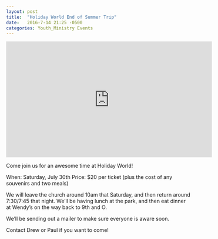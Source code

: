 ```yaml
---
layout: post
title:  "Holiday World End of Summer Trip"
date:   2016-7-14 21:25 -0500
categories: Youth_Ministry Events
---
```

<iframe width="560" height="315" src="https://www.youtube.com/embed/np-rV1h4Xj4" frameborder="0" allowfullscreen></iframe>

Come join us for an awesome time at Holiday World!

When: Saturday, July 30th
Price: $20 per ticket (plus the cost of any souvenirs and two meals)

We will leave the church around 10am that Saturday, and then return around 7:30/7:45 that night. We’ll be having lunch at the park, and then eat dinner at Wendy’s on the way back to 9th and O.

We’ll be sending out a mailer to make sure everyone is aware soon.

Contact Drew or Paul if you want to come!